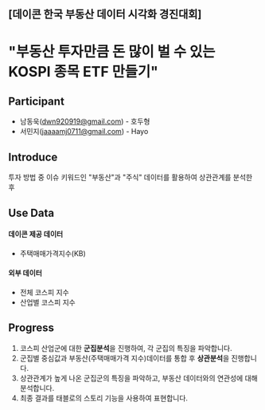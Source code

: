 ## [데이콘 한국 부동산 데이터 시각화 경진대회]

# "부동산 투자만큼 돈 많이 벌 수 있는 KOSPI 종목 ETF 만들기"

## Participant
- 남동욱(dwn920919@gmail.com) - 호두형
- 서민지(jaaaamj0711@gmail.com) - Hayo

## Introduce
투자 방법 중 이슈 키워드인 "부동산"과 "주식" 데이터를 활용하여 상관관계를 분석한 후 

## Use Data
#### 데이콘 제공 데이터
- 주택매매가격지수(KB)
#### 외부 데이터
- 전체 코스피 지수
- 산업별 코스피 지수

## Progress
1) 코스피 산업군에 대한 **군집분석**을 진행하여, 각 군집의 특징을 파악합니다.
2) 군집별 중심값과 부동산(주택매매가격 지수)데이터를 통합 후 **상관분석**을 진행합니다.
3) 상관관계가 높게 나온 군집군의 특징을 파악하고, 부동산 데이터와의 연관성에 대해 분석합니다.
4) 최종 결과를 태블로의 스토리 기능을 사용하여 표현합니다.

## 
